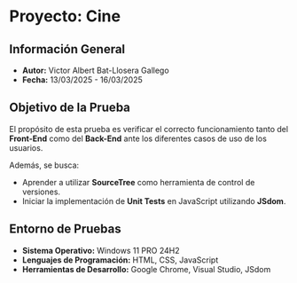 # Proyecto: Cine  

## Información General  
- **Autor:** Victor Albert Bat-Llosera Gallego  
- **Fecha:** 13/03/2025 - 16/03/2025  

## Objetivo de la Prueba  
El propósito de esta prueba es verificar el correcto funcionamiento tanto del **Front-End** como del **Back-End** ante los diferentes casos de uso de los usuarios.  

Además, se busca:  
- Aprender a utilizar **SourceTree** como herramienta de control de versiones.  
- Iniciar la implementación de **Unit Tests** en JavaScript utilizando **JSdom**.  

## Entorno de Pruebas  
- **Sistema Operativo:** Windows 11 PRO 24H2  
- **Lenguajes de Programación:** HTML, CSS, JavaScript  
- **Herramientas de Desarrollo:** Google Chrome, Visual Studio, JSdom  
